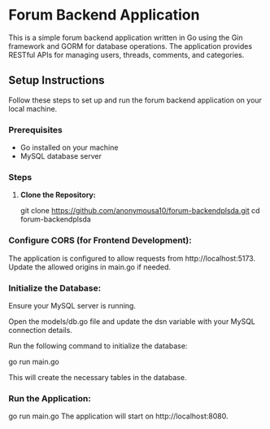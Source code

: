 # Forum Backend Application

This is a simple forum backend application written in Go using the Gin framework and GORM for database operations. The application provides RESTful APIs for managing users, threads, comments, and categories.

## Setup Instructions

Follow these steps to set up and run the forum backend application on your local machine.

### Prerequisites

- Go installed on your machine
- MySQL database server

### Steps

1. **Clone the Repository:**

   git clone https://github.com/anonymousa10/forum-backendplsda.git
   cd forum-backendplsda

### Configure CORS (for Frontend Development):

The application is configured to allow requests from http://localhost:5173. Update the allowed origins in main.go if needed.

### Initialize the Database:

Ensure your MySQL server is running.

Open the models/db.go file and update the dsn variable with your MySQL connection details.

Run the following command to initialize the database:

go run main.go

This will create the necessary tables in the database.

### Run the Application:

go run main.go
The application will start on http://localhost:8080.
